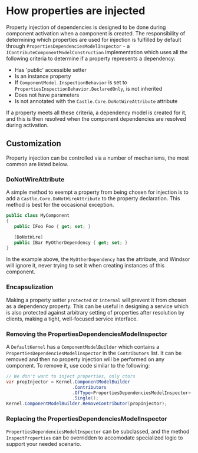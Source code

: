 # How properties are injected

Property injection of dependencies is designed to be done during component activation when a component is created. The
responsibility of determining which properties are used for injection is fulfilled by default through
`PropertiesDependenciesModelInspector` - a `IContributeComponentModelConstruction` implementation which uses all the
following criteria to determine if a property represents a dependency:

* Has 'public' accessible setter
* Is an instance property
* If `ComponentModel.InspectionBehavior` is set to `PropertiesInspectionBehavior.DeclaredOnly`, is not inherited
* Does not have parameters
* Is not annotated with the `Castle.Core.DoNotWireAttribute` attribute

If a property meets all these criteria, a dependency model is created for it, and this is then resolved when the
component dependencies are resolved during activation.

## Customization

Property injection can be controlled via a number of mechanisms, the most common are listed below.

### DoNotWireAttribute

A simple method to exempt a property from being chosen for injection is to add a `Castle.Core.DoNotWireAttribute` to the
property declaration. This method is best for the occasional exception.

```csharp
public class MyComponent
{
   public IFoo Foo { get; set; }

   [DoNotWire]
   public IBar MyOtherDependency { get; set; }
}
```

In the example above, the `MyOtherDependency` has the attribute, and Windsor will ignore it, never trying to set it when
creating instances of this component.

### Encapsulization

Making a property setter `protected` or `internal` will prevent it from chosen as a dependency property. This can be
useful in designing a service which is also protected against arbitrary setting of properties after resolution by
clients, making a tight, well-focused service interface.

### Removing the PropertiesDependenciesModelInspector

A `DefaultKernel` has a `ComponentModelBuilder` which contains a `PropertiesDependenciesModelInspector` in the
`Contributors` list. It can be removed and then no property injection will be performed on any component. To remove it,
use code similar to the following:

```csharp
// We don't want to inject properties, only ctors
var propInjector = Kernel.ComponentModelBuilder
                         .Contributors
                         .OfType<PropertiesDependenciesModelInspector>()
                         .Single();
Kernel.ComponentModelBuilder.RemoveContributor(propInjector);
```

### Replacing the PropertiesDependenciesModelInspector

`PropertiesDependenciesModelInspector` can be subclassed, and the method `InspectProperties` can be overridden to
accomodate specialized logic to support your needed scenario.